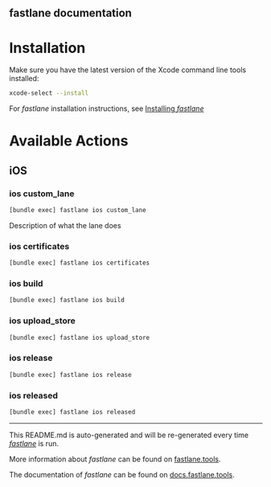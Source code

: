 fastlane documentation
----

# Installation

Make sure you have the latest version of the Xcode command line tools installed:

```sh
xcode-select --install
```

For _fastlane_ installation instructions, see [Installing _fastlane_](https://docs.fastlane.tools/#installing-fastlane)

# Available Actions

## iOS

### ios custom_lane

```sh
[bundle exec] fastlane ios custom_lane
```

Description of what the lane does

### ios certificates

```sh
[bundle exec] fastlane ios certificates
```



### ios build

```sh
[bundle exec] fastlane ios build
```



### ios upload_store

```sh
[bundle exec] fastlane ios upload_store
```



### ios release

```sh
[bundle exec] fastlane ios release
```



### ios released

```sh
[bundle exec] fastlane ios released
```



----

This README.md is auto-generated and will be re-generated every time [_fastlane_](https://fastlane.tools) is run.

More information about _fastlane_ can be found on [fastlane.tools](https://fastlane.tools).

The documentation of _fastlane_ can be found on [docs.fastlane.tools](https://docs.fastlane.tools).
